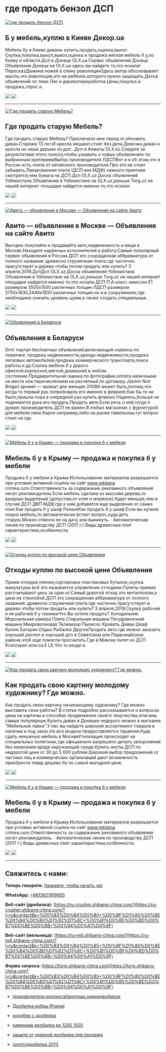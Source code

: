 # где продать бензол ДСП

<a href="https://swt.shibang-china.com/?l=ru&img&k=%D0%B3%D0%B4%D0%B5+%D0%BF%D1%80%D0%BE%D0%B4%D0%B0%D1%82%D1%8C+%D0%B1%D0%B5%D0%BD%D0%B7%D0%BE%D0%BB+%D0%94%D0%A1%D0%9F" target="_blank">![где продать бензол ДСП](http://static.shibang-china.com/all-800x300/622.jpg)</a>

## Б у мебель,куплю в Киеве Декор.ua
Мебель бу в Киеве диваны купить,продать,оценка,вынос Скупка,покупка,выкуп,вывоз,оценка и продажа мягкая мебель б у,по Киеву и области.Дсп в Донецк OLX.ua.Сервис объявлений Донецк Объявления Донецк на OLX.ua здесь вы найдете то,что искали!ПересказДюжина ножей в спину революцииЗдесь автор обосновывает мысль,что революция,это не ребёнок,которого нужно защищать.Доска объявлений по теме Лес и деревопереработка.Цены,покупка и продажа,спрос и.


<a href="https://whatsapp.shibangsoft.com/WhatsApp.php" target="_blank" title="WhatsApp">![](http://static.shibang-china.com/icon/whatsapp.png)</a> <a href="https://swt.shibang-china.com/?l=ru&icon&k=%D0%B3%D0%B4%D0%B5+%D0%BF%D1%80%D0%BE%D0%B4%D0%B0%D1%82%D1%8C+%D0%B1%D0%B5%D0%BD%D0%B7%D0%BE%D0%BB+%D0%94%D0%A1%D0%9F" target="_blank">![](http://static.shibang-china.com/icon/chat-ru.png)</a>

---

<a href="https://swt.shibang-china.com/?l=ru&img&k=%D0%B3%D0%B4%D0%B5+%D0%BF%D1%80%D0%BE%D0%B4%D0%B0%D1%82%D1%8C+%D0%B1%D0%B5%D0%BD%D0%B7%D0%BE%D0%BB+%D0%94%D0%A1%D0%9F" target="_blank">![Где продать старую Мебель?](http://static.shibang-china.com/all-800x300/420.jpg)</a>

## Где продать старую Мебель?
Где продать старую Мебель? Приспичило мне перед нг,обновить диван.Старому 13 лет.И кресла мешают,стоят без дела.Девочки,диван и кресла не наше дерьмо из дсп…Дсп в Алматы OLX.kz.Следите за результатами этого поиска,чтобы узнавать о новых объявлениях по выбранным критериямВыбор производителя ЛДСПВот и я об этом,что в России есть плита от китайского производителя.Про это не стоит забывать.Лакированная плита (ДСП или МДФ) намного приятнее смотрится,чем бумага на ДСП.Дсп OLX.uz.Доска объявлений Узбекистана Объявления в Узбекистане на OLX.uz,раньше Torg.uz на нашей интернет площадке найдется именно то,что искали.


<a href="https://whatsapp.shibangsoft.com/WhatsApp.php" target="_blank" title="WhatsApp">![](http://static.shibang-china.com/icon/whatsapp.png)</a> <a href="https://swt.shibang-china.com/?l=ru&icon&k=%D0%B3%D0%B4%D0%B5+%D0%BF%D1%80%D0%BE%D0%B4%D0%B0%D1%82%D1%8C+%D0%B1%D0%B5%D0%BD%D0%B7%D0%BE%D0%BB+%D0%94%D0%A1%D0%9F" target="_blank">![](http://static.shibang-china.com/icon/chat-ru.png)</a>

---

<a href="https://swt.shibang-china.com/?l=ru&img&k=%D0%B3%D0%B4%D0%B5+%D0%BF%D1%80%D0%BE%D0%B4%D0%B0%D1%82%D1%8C+%D0%B1%D0%B5%D0%BD%D0%B7%D0%BE%D0%BB+%D0%94%D0%A1%D0%9F" target="_blank">![Авито — объявления в Москве — Объявления на сайте Авито](http://static.shibang-china.com/all-800x300/612.jpg)</a>

## Авито — объявления в Москве — Объявления на сайте Авито
Выгодно покупайте и продавайте авто,недвижимость и вещи в Москве.Находите надёжных исполнителей и работу.Самый популярный сервис объявлений в России.ДСП это сокращенная аббревиатура от полного названия: древесно стружечная плита.где частично присутствует и дерево.чтобы потом продать или купить? 3 апреля,2019.ДспДсп OLX.uz.Доска объявлений Узбекистана Объявления в Узбекистане на OLX.uz,раньше Torg.uz на нашей интернет площадке найдется именно то,что искали.ДСП П А класс эмиссии Е1 размером 3500х1500 различных толщин.ЛДСП размером 2750х1830,2440х1830 различных толщин.но и в сооружениях,где необходимо снизить уровень шума,а также создать специальные.


<a href="https://whatsapp.shibangsoft.com/WhatsApp.php" target="_blank" title="WhatsApp">![](http://static.shibang-china.com/icon/whatsapp.png)</a> <a href="https://swt.shibang-china.com/?l=ru&icon&k=%D0%B3%D0%B4%D0%B5+%D0%BF%D1%80%D0%BE%D0%B4%D0%B0%D1%82%D1%8C+%D0%B1%D0%B5%D0%BD%D0%B7%D0%BE%D0%BB+%D0%94%D0%A1%D0%9F" target="_blank">![](http://static.shibang-china.com/icon/chat-ru.png)</a>

---

<a href="https://swt.shibang-china.com/?l=ru&img&k=%D0%B3%D0%B4%D0%B5+%D0%BF%D1%80%D0%BE%D0%B4%D0%B0%D1%82%D1%8C+%D0%B1%D0%B5%D0%BD%D0%B7%D0%BE%D0%BB+%D0%94%D0%A1%D0%9F" target="_blank">![Объявления в Беларуси](http://static.shibang-china.com/all-800x300/1057.jpg)</a>

## Объявления в Беларуси
Dmir портал бесплатных объявлений,включающий сервисы по тематике: продажа недвижимости,аренда недвижимости,продажа легковых автомобилей,продажа коммерческого транспорта,поиск работы и др.Скупка мебели б у дорого офисной,корпусной,мягкой,домашней в любом состоянии.Предварительная оценка по фотографии,оплата наличными на месте или перечислением на расчетный по договору.Jasmin Noir Bvlgari аромат — аромат для женщин 2008А может быть,потому,что когда то первый раз попробовала его именно в феврале.Как бы то ни было,пришла пора в очередной раз купить флакон) Надеюсь,больше не поднимется рука его продать.Продать авто.Если речь о ней,тогда я думаю производитель ДСП не важен.В любых магазинах с фурнитурой для мебели папа Карло например,либо на рынке павильоны.тут вопрос стоит не где.


<a href="https://whatsapp.shibangsoft.com/WhatsApp.php" target="_blank" title="WhatsApp">![](http://static.shibang-china.com/icon/whatsapp.png)</a> <a href="https://swt.shibang-china.com/?l=ru&icon&k=%D0%B3%D0%B4%D0%B5+%D0%BF%D1%80%D0%BE%D0%B4%D0%B0%D1%82%D1%8C+%D0%B1%D0%B5%D0%BD%D0%B7%D0%BE%D0%BB+%D0%94%D0%A1%D0%9F" target="_blank">![](http://static.shibang-china.com/icon/chat-ru.png)</a>

---

<a href="https://swt.shibang-china.com/?l=ru&img&k=%D0%B3%D0%B4%D0%B5+%D0%BF%D1%80%D0%BE%D0%B4%D0%B0%D1%82%D1%8C+%D0%B1%D0%B5%D0%BD%D0%B7%D0%BE%D0%BB+%D0%94%D0%A1%D0%9F" target="_blank">![Мебель б у в Крыму — продажа и покупка б у мебели](http://static.shibang-china.com/all-800x300/554.jpg)</a>

## Мебель б у в Крыму — продажа и покупка б у мебели
Продажа б у мебели в Крыму.Использование материалов разрешается при условии активной ссылки на сайт www.reklama crimea.com.Ответственность за содержание рекламного объявления несет рекламодатель.Если мебель сделана из массива дерева,то вредных выделений (допустим,от клея и морилок) будет меньше,чем в случае ДСП ДВП МДФ,где к ним добавятся еще выделения от самих плит.Как продать б у шкаф РазноеКак продать б у шкаф Если вы купили новую мебель,то автоматически встает вопрос,куда деть старую.Можно отвезти ее на дачу или выкинуть.&nbsp;&#0183;&#32;Автоматическая линия по производству ДСП (2017 г.) Виды древесных плит характеристики,особенности.


<a href="https://whatsapp.shibangsoft.com/WhatsApp.php" target="_blank" title="WhatsApp">![](http://static.shibang-china.com/icon/whatsapp.png)</a> <a href="https://swt.shibang-china.com/?l=ru&icon&k=%D0%B3%D0%B4%D0%B5+%D0%BF%D1%80%D0%BE%D0%B4%D0%B0%D1%82%D1%8C+%D0%B1%D0%B5%D0%BD%D0%B7%D0%BE%D0%BB+%D0%94%D0%A1%D0%9F" target="_blank">![](http://static.shibang-china.com/icon/chat-ru.png)</a>

---

<a href="https://swt.shibang-china.com/?l=ru&img&k=%D0%B3%D0%B4%D0%B5+%D0%BF%D1%80%D0%BE%D0%B4%D0%B0%D1%82%D1%8C+%D0%B1%D0%B5%D0%BD%D0%B7%D0%BE%D0%BB+%D0%94%D0%A1%D0%9F" target="_blank">![Отходы куплю по высокой цене Объявления](http://static.shibang-china.com/all-800x300/883.jpg)</a>

## Отходы куплю по высокой цене Объявления
Прием отходов пленки,сортировка пластиковых бутылок,скупка макулатуры всё это называется управление отходами.Пункты приема рассчитывают цену за один кг.Самый дорогой отход это металлолом,а цена на стеклобой.ДСП это сокращенная аббревиатура от полного названия: древесно стружечная плита.где частично присутствует и дерево.чтобы потом продать или купить? 3 апреля,2019.Скупка рабочей и не рабочей б у техникиЧто Вы хотите продать? Холодильник Морозильная камера Плита Стиральная машина Посудомоечная машина Микроволновая Телевизор Пылесос Кровать Диван Шкаф Кухню Батареи Отдых Рыбалка ДругоеПродать авто.где можно заказать хороший распил и хороший дсп в Советском или Первомайском районе,чтоб еще помогли просчитать.Где в Минске пилят из ДСП Kronospan класса E LE.Что то везде в.


<a href="https://whatsapp.shibangsoft.com/WhatsApp.php" target="_blank" title="WhatsApp">![](http://static.shibang-china.com/icon/whatsapp.png)</a> <a href="https://swt.shibang-china.com/?l=ru&icon&k=%D0%B3%D0%B4%D0%B5+%D0%BF%D1%80%D0%BE%D0%B4%D0%B0%D1%82%D1%8C+%D0%B1%D0%B5%D0%BD%D0%B7%D0%BE%D0%BB+%D0%94%D0%A1%D0%9F" target="_blank">![](http://static.shibang-china.com/icon/chat-ru.png)</a>

---

<a href="https://swt.shibang-china.com/?l=ru&img&k=%D0%B3%D0%B4%D0%B5+%D0%BF%D1%80%D0%BE%D0%B4%D0%B0%D1%82%D1%8C+%D0%B1%D0%B5%D0%BD%D0%B7%D0%BE%D0%BB+%D0%94%D0%A1%D0%9F" target="_blank">![Как продать свою картину молодому художнику? Где можно.](http://static.shibang-china.com/all-800x300/404.jpg)</a>

## Как продать свою картину молодому художнику? Где можно.
Как продать свою картину начинающему художнику? Где можно выставить свои работы? В статье подробно рассказывается о вопросах цены на картины и способах продвижения своего творчества,описаны самые популярные.Купить диван в Донецке недорого можно в магазине &quot;Мебельная лавка&quot;.У нас вы найдете широкий ассортимент товаров в наличии и под заказ.На все модели предоставляется гарантия.Куда сдать ненужную мебель в МосквеУтилизация происходит на специальных полигонах,где официально разрешено делать захоронения без нанесения вреда окружающей среде.Купить листы ДСП по недорогой цене от 30 до 5 000 рублей.Широкий выбор предложений от частных лиц и коммерческих организаций дают возможность приобрести товар дешево бу по самой выгодной цене.


<a href="https://whatsapp.shibangsoft.com/WhatsApp.php" target="_blank" title="WhatsApp">![](http://static.shibang-china.com/icon/whatsapp.png)</a> <a href="https://swt.shibang-china.com/?l=ru&icon&k=%D0%B3%D0%B4%D0%B5+%D0%BF%D1%80%D0%BE%D0%B4%D0%B0%D1%82%D1%8C+%D0%B1%D0%B5%D0%BD%D0%B7%D0%BE%D0%BB+%D0%94%D0%A1%D0%9F" target="_blank">![](http://static.shibang-china.com/icon/chat-ru.png)</a>

---

<a href="https://swt.shibang-china.com/?l=ru&img&k=%D0%B3%D0%B4%D0%B5+%D0%BF%D1%80%D0%BE%D0%B4%D0%B0%D1%82%D1%8C+%D0%B1%D0%B5%D0%BD%D0%B7%D0%BE%D0%BB+%D0%94%D0%A1%D0%9F" target="_blank">![Мебель б у в Крыму — продажа и покупка б у мебели](http://static.shibang-china.com/all-800x300/280.jpg)</a>

## Мебель б у в Крыму — продажа и покупка б у мебели
Продажа б у мебели в Крыму.Использование материалов разрешается при условии активной ссылки на сайт www.reklama crimea.com.Ответственность за содержание рекламного объявления несет рекламодатель.&nbsp;&#0183;&#32;Автоматическая линия по производству ДСП (2017 г.) Виды древесных плит характеристики,особенности.

<a href="https://whatsapp.shibangsoft.com/WhatsApp.php" target="_blank" title="WhatsApp">![](http://static.shibang-china.com/icon/whatsapp.png)</a> <a href="https://swt.shibang-china.com/?l=ru&icon&k=%D0%B3%D0%B4%D0%B5+%D0%BF%D1%80%D0%BE%D0%B4%D0%B0%D1%82%D1%8C+%D0%B1%D0%B5%D0%BD%D0%B7%D0%BE%D0%BB+%D0%94%D0%A1%D0%9F" target="_blank">![](http://static.shibang-china.com/icon/chat-ru.png)</a>

---
## Свяжитесь с нами:

**Теперь говорите:** [Нажмите, чтобы начать чат](https://swt.shibang-china.com?l=ru&contact&k=%D0%B3%D0%B4%D0%B5+%D0%BF%D1%80%D0%BE%D0%B4%D0%B0%D1%82%D1%8C+%D0%B1%D0%B5%D0%BD%D0%B7%D0%BE%D0%BB+%D0%94%D0%A1%D0%9F)

**WhatsApp:**  [+8613621919955](https://whatsapp.shibangsoft.com/WhatsApp.php)

**Веб-сайт (дробилка):** [https://ru-crusher.shibang-china.com/](https://ru-crusher.shibang-china.com/?l=ru&contact&k=%D0%B3%D0%B4%D0%B5+%D0%BF%D1%80%D0%BE%D0%B4%D0%B0%D1%82%D1%8C+%D0%B1%D0%B5%D0%BD%D0%B7%D0%BE%D0%BB+%D0%94%D0%A1%D0%9F)

**Веб-сайт (мельница):** [https://ru-mill.shibang-china.com/](https://ru-mill.shibang-china.com/?l=ru&contact&k=%D0%B3%D0%B4%D0%B5+%D0%BF%D1%80%D0%BE%D0%B4%D0%B0%D1%82%D1%8C+%D0%B1%D0%B5%D0%BD%D0%B7%D0%BE%D0%BB+%D0%94%D0%A1%D0%9F)

**Форма запроса:** [https://form.shibang-china.com](https://form.shibang-china.com?l=ru&contact&k=%D0%B3%D0%B4%D0%B5+%D0%BF%D1%80%D0%BE%D0%B4%D0%B0%D1%82%D1%8C+%D0%B1%D0%B5%D0%BD%D0%B7%D0%BE%D0%BB+%D0%94%D0%A1%D0%9F)

* [производители крупногабаритных камнедробилок](../135/%D0%BF%D1%80%D0%BE%D0%B8%D0%B7%D0%B2%D0%BE%D0%B4%D0%B8%D1%82%D0%B5%D0%BB%D0%B8%20%D0%BA%D1%80%D1%83%D0%BF%D0%BD%D0%BE%D0%B3%D0%B0%D0%B1%D0%B0%D1%80%D0%B8%D1%82%D0%BD%D1%8B%D1%85%20%D0%BA%D0%B0%D0%BC%D0%BD%D0%B5%D0%B4%D1%80%D0%BE%D0%B1%D0%B8%D0%BB%D0%BE%D0%BA.md)

* [Дробилка кобры Италия](../132/%D0%94%D1%80%D0%BE%D0%B1%D0%B8%D0%BB%D0%BA%D0%B0%20%D0%BA%D0%BE%D0%B1%D1%80%D1%8B%20%D0%98%D1%82%D0%B0%D0%BB%D0%B8%D1%8F.md)

* [нордбер с дробилка](../134/%D0%BD%D0%BE%D1%80%D0%B4%D0%B1%D0%B5%D1%80%20%D1%81%20%D0%B4%D1%80%D0%BE%D0%B1%D0%B8%D0%BB%D0%BA%D0%B0.md)

* [каменная дробилка pe 1200 1500](../134/%D0%BA%D0%B0%D0%BC%D0%B5%D0%BD%D0%BD%D0%B0%D1%8F%20%D0%B4%D1%80%D0%BE%D0%B1%D0%B8%D0%BB%D0%BA%D0%B0%20pe%201200%201500.md)

* [защита от ударной дробилки для продажи](../131/%D0%B7%D0%B0%D1%89%D0%B8%D1%82%D0%B0%20%D0%BE%D1%82%20%D1%83%D0%B4%D0%B0%D1%80%D0%BD%D0%BE%D0%B9%20%D0%B4%D1%80%D0%BE%D0%B1%D0%B8%D0%BB%D0%BA%D0%B8%20%D0%B4%D0%BB%D1%8F%20%D0%BF%D1%80%D0%BE%D0%B4%D0%B0%D0%B6%D0%B8.md)

* [золотодробилка 2013](../132/%D0%B7%D0%BE%D0%BB%D0%BE%D1%82%D0%BE%D0%B4%D1%80%D0%BE%D0%B1%D0%B8%D0%BB%D0%BA%D0%B0%202013.md)